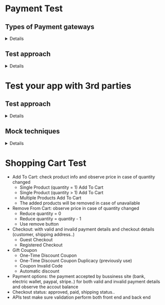# Payment Test
## Types of Payment gateways
<details>
  
- **Hosted payment gateways**: These gateways **redirect the customer to the payment service provider’s platform to complete the transaction**. After the customer completes the payment, they are redirected to the business’s website. This method benefits businesses because it outsources most of the security requirements to the payment service provider. Examples of hosted payment gateways include **PayPal and Stripe**.

- **Self-hosted payment gateways**: These gateways **collect payment details from the customer within the business’s website or application, then send the data to the payment gateway’s URL**. Some gateways require the business to capture the payment data in a specific format, while others offer more flexibility. This method puts greater security obligations on the business because it needs to handle and secure the payment data.

- **API-hosted payment gateways**: These gateways **let businesses integrate payment processing capabilities into their websites or mobile applications using the gateway’s application programming interface (API)**. API-hosted payment gateways provide a better user experience because customers do not need to leave the business’s platform to complete the transaction, as required with hosted gateways. Note that this type of payment gateway has the same security obligations as self-hosted payment gateways.

- **Local bank integration gateways**: This type of gateway **redirects the customer to the website of their chosen BANK to complete the payment**. After the transaction is processed, the customer is redirected to the business’s site, where the payment status is displayed. This method is straightforward but might not provide the best user experience because the customer has to leave the business’s site to complete the payment.

</details>

## Test approach
<details>

![image](https://github.com/user-attachments/assets/4304f929-a0ef-4197-b848-7d9623116306)

**Functional testing**: This type of testing checks that the payment system operates according to its specified requirements by verifying payment processing, transaction statuses, refunds, chargebacks, and reconciliation processes.
- Transaction processing
  - Successful transaction: Verify that a payment can be processed successfully using valid payment details. Check whether the transaction status is updated correctly and whether the funds are transferred as expected.
  - Failed transaction: Test with invalid card details or insufficient funds to check whether the transaction fails as expected and the user receives a clear error message.
  - Pending transaction: Some transactions might not be processed instantly and could be marked as pending. Verify that pending transactions are handled correctly and updated once they are processed.
- Card information
  - Card validity: Test with expired, invalid, or blocked cards to check whether the system properly validates card details.
  - Save card information: If the gateway lets users save their card details for future transactions, test the save functionality to confirm the data is securely stored and correctly retrieved for subsequent transactions.

- Refunds and chargebacks
  - Initiate refunds: Test the process of initiating a refund through the gateway, and verify that the transaction reverses correctly.
  - Chargeback process: Test the workflow for handling chargebacks, confirming the business can respond to and manage chargeback disputes.

- Error handling and messaging
  - Connection issues: Simulate network or server issues to test how the gateway handles connection failures, checking that users receive clear and appropriate messages.
  - Timeouts: Test how the system handles timeouts, at the front end (user interface) and back end (server or API level).

**Integration testing**
- API integration: Verify that the payment gateway’s API correctly integrates with the business’s system.
- Third-party integrations: If the gateway integrates with other services (such as shipping, tax calculation, or fraud detection), test these integrations for correct functionality.

</details>

# Test your app with 3rd parties
## Test approach
<details>

Testing third-party APIs is super important to make sure our apps work properly with external services.
Depending on the type and purpose of the third-party API, different testing approaches may be necessary to verify integration with your web app. 
- On testing environments, developers integrated to the provided sandbox to test functionality (e.g payment gateways like Paypal, Stripe..). On Production, integrated to real systems, teser should use test account (that registered to bank) to perform testing
- Mocking involves creating a simulated version of the third-party API that mimics its behavior,
- while stubbing involves creating a simplified version that returns predefined responses.
- Contract testing verifies that the third-party API adheres to a predefined contract or specification,
- and live testing calls the actual API and observes its responses and behavior.

Mocking and stubbing are useful for testing logic and edge cases without relying on external service availability or performance, while contract testing is beneficial for verifying compatibility and consistency. Live testing is best for testing performance, reliability, and security, but requires more resources, time, and caution.

</details>

## Mock techniques
<details>

With mocking, developers can create dummy responses from the API to imitate different situations like success, failures, timeouts, and dealing with big data. This way, we can run tests without relying on external services, making sure our results are consistent and predictable.

Scenarios for using mock in Third Party API

1. **Scenario 1: Testing Error Handling**
Your application interacts with a payment gateway API to process transactions. You need to test how your application handles error responses from the payment gateway, such as insufficient balance, expired tokens, or server errors.

Why Mocking is Needed:

Despite having the test or sandbox environment setup, it is always super hard to test insufficient balance scenarios as the external providers do not care about giving test support for these. Mocking the payment gateway API allows you to simulate error responses and test your application’s error-handling logic without affecting real data or transactions.

2. **Scenario 2: Testing Rate Limiting**
In your application, you’ve connected with a weather forecast API to keep users updated on the weather. This API has set limits to maintain fairness and prevent misuse. Now, you’re tasked with checking how your application handles situations where the weather forecast API sends back rate-limited responses. This means you’ll need to simulate scenarios where the API reaches its limits and see how your application responds accordingly, ensuring a seamless user experience despite these limitations.

Why Mocking is Needed:

Testing rate limiting with the live weather forecast API may lead to your application being temporarily blocked or restricted due to exceeding the rate limits. Mocking the weather forecast API allows you to simulate rate-limited responses and test how your application gracefully handles such scenarios, such as implementing retry logic or displaying informative messages to users.

3. **Scenario 3: Testing Network Errors**
Your application depends on a third-party geolocation API to fetch location data for user profiles. Now, it’s crucial to examine how your application reacts when confronted with network errors such as connection timeouts, DNS resolution failures, or server unavailability. This entails conducting rigorous testing to replicate these error conditions and assess your application’s resilience. By simulating these network error scenarios during testing, you can verify that your application handles them effectively, ensuring uninterrupted functionality for users even in the face of network challenges.

Why Mocking is Needed:

Trying to test network errors with the actual geolocation API may not always work well because network conditions can change and give you unreliable test results. Instead, using a mock geolocation API lets you create and control network errors in a safe setup. This way, you can make sure your app handles these errors correctly, like showing error messages to users or trying requests again if they fail.

4. **Scenario 4: Testing Large Data Responses**
Your application interacts with a third-party product catalog API to retrieve product information for an e-commerce platform. You need to test how your application handles large data responses from the product catalog API, such as paginated responses or responses with a high number of products.

Why Mocking is Needed:

Testing large data responses with the live product catalog API may impact performance and scalability, especially during automated tests or continuous integration pipelines. Mocking the product catalog API allows you to generate mock responses with large data sets and test how your application efficiently processes and displays the data, such as implementing pagination or optimising resource usage.

In each of these scenarios, mocking the third-party API is essential to simulate various conditions and behaviours without relying on live production environments. Mocking enables you to conduct thorough and controlled tests, ensuring that your application behaves as expected under different scenarios and conditions while minimising risks and dependencies on external services.

</details>

# Shopping Cart Test
- Add To Cart: check product info and observe price in case of quantity changed
  - Single Product (quantity = 1) Add To Cart
  - Single Product (quantity > 1) Add To Cart
  - Multiple Products Add To Cart
  - The added products will be removed in case of unavailable
- Remove From Cart: observe price in case of quantity changed
  - Reduce quantity = 0
  - Reduce quantity = quantity - 1
  - Use remove button
- Checkout: with valid and invalid payment details and checkout details (customer, shipping address..)
  - Guest Checkout
  - Registered Checkout 
- Gift Coupon
  - One-Time Discount Coupon
  - One-Time Discount Coupon Duplicacy (previously use)
  - Coupon Invalid Code
  - Automatic discount
- Payment options: the payment accepted by bussiness site (bank, electric wallet, paypal, stripe..) for both valid and invalid payment details and observe the accout balance
- Checkout status: approved, paid, shipping status..
- APIs test make sure validation perform both front end and back end

